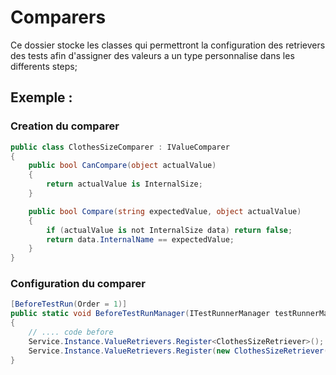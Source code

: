 # Comparers

Ce dossier stocke les classes qui permettront la configuration des retrievers des tests afin d'assigner des valeurs a un type personnalise dans les differents steps;

## **Exemple :**

### Creation du comparer

```c#
public class ClothesSizeComparer : IValueComparer
{
    public bool CanCompare(object actualValue)
    {
        return actualValue is InternalSize;
    }

    public bool Compare(string expectedValue, object actualValue)
    {
        if (actualValue is not InternalSize data) return false;
        return data.InternalName == expectedValue;
    }
}
```

### Configuration du comparer

```c#
[BeforeTestRun(Order = 1)]
public static void BeforeTestRunManager(ITestRunnerManager testRunnerManager, ITestRunner testRunner)
{
    // .... code before
    Service.Instance.ValueRetrievers.Register<ClothesSizeRetriever>();
    Service.Instance.ValueRetrievers.Register(new ClothesSizeRetriever());
}
```
